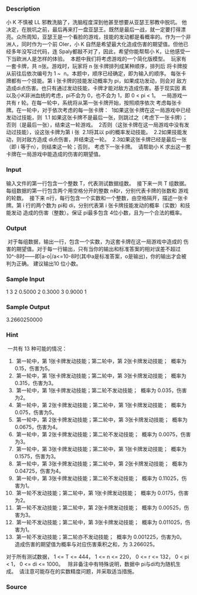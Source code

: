 
### Description
小 K 不慎被 LL 邪教洗脑了，洗脑程度深到他甚至想要从亚瑟王邪教中脱坑。
他决定，在脱坑之前，最后再来打一盘亚瑟王。既然是最后一战，就一定要打得漂
亮。众所周知，亚瑟王是一个看脸的游戏，技能的发动都是看概率的。作为一个非
洲人，同时作为一个前 OIer，小 K 自然是希望最大化造成伤害的期望值。但他已
经多年没写过代码，连 Spaly都敲不对了，因此，希望你能帮帮小 K，让他感受一
下当欧洲人是怎样的体验。 
本题中我们将考虑游戏的一个简化版模型。 
玩家有一套卡牌，共 n张。游戏时，玩家将 n 张卡牌排列成某种顺序，排列后
将卡牌按从前往后依次编号为 1 ~  n。本题中，顺序已经确定，即为输入的顺序。
每张卡牌都有一个技能。第 i 张卡牌的技能发动概率为 pi，如果成功发动，则会对
敌方造成di点伤害。也只有通过发动技能，卡牌才能对敌方造成伤害。基于现实因
素以及小K非洲血统的考虑，pi不会为 0，也不会为 1，即 0 < pi < 1。 
一局游戏一共有 r 轮。在每一轮中，系统将从第一张卡牌开始，按照顺序依次
考虑每张卡牌。在一轮中，对于依次考虑的每一张卡牌： 
1如果这张卡牌在这一局游戏中已经发动过技能，则 
1.1 如果这张卡牌不是最后一张，则跳过之（考虑下一张卡牌）； 
否则（是最后一张），结束这一轮游戏。 
2否则（这张卡牌在这一局游戏中没有发动过技能），设这张卡牌为第 i 张 
2.1将其以 pi的概率发动技能。 
2.2如果技能发动，则对敌方造成 di点伤害，并结束这一轮。 
2.3如果这张卡牌已经是最后一张（即 i 等于n），则结束这一轮；否则，
考虑下一张卡牌。 
请帮助小 K 求出这一套卡牌在一局游戏中能造成的伤害的期望值。 
### Input
输入文件的第一行包含一个整数 T，代表测试数据组数。 
接下来一共 T 组数据。 
每组数据的第一行包含两个用空格分开的整数 n和r，分别代表卡牌的张数和
游戏的轮数。 
接下来 n行，每行包含一个实数和一个整数，由空格隔开，描述一张卡牌。第
i 行的两个数为 pi和 di，分别代表第 i 张卡牌技能发动的概率（实数）和技能发动
造成的伤害（整数）。保证 pi最多包含 4位小数，且为一个合法的概率。 
### Output
 对于每组数据，输出一行，包含一个实数，为这套卡牌在这一局游戏中造成的
伤害的期望值。对于每一行输出，只有当你的输出和标准答案的相对误差不超过
10^-8时——即|a-o|/a<=10-8时(其中a是标准答案，o是输出)，你的输出才会被判为正确。
建议输出10 位小数。 
### Sample Input
1 
3 2 
0.5000 2 
0.3000 3 
0.9000 1 
### Sample Output
3.2660250000 
### Hint
 一共有 13 种可能的情况： 
1.  第一轮中，第 1张卡牌发动技能；第二轮中，第 2张卡牌发动技能； 
概率为 0.15，伤害为5。 
2.  第一轮中，第 1张卡牌发动技能；第二轮中，第 3张卡牌发动技能； 
概率为 0.315，伤害为3。 
3.  第一轮中，第 1张卡牌发动技能；第二轮不发动技能； 
概率为 0.035，伤害为2。 
4.  第一轮中，第 2张卡牌发动技能；第二轮中，第 1张卡牌发动技能； 
概率为 0.075，伤害为5。 
5.  第一轮中，第 2张卡牌发动技能；第二轮中，第 3张卡牌发动技能； 
概率为 0.0675，伤害为4。 
6.  第一轮中，第 2张卡牌发动技能；第二轮不发动技能； 
概率为 0.0075，伤害为3。 
7.  第一轮中，第 3张卡牌发动技能；第二轮中，第 1张卡牌发动技能； 
概率为 0.1575，伤害为3。 
8.  第一轮中，第 3张卡牌发动技能；第二轮中，第 2张卡牌发动技能； 
概率为 0.04725，伤害为4。 
9.  第一轮中，第 3张卡牌发动技能；第二轮不发动技能； 
概率为 0.11025，伤害为1。 
10.  第一轮不发动技能；第二轮中，第 1张卡牌发动技能； 
概率为 0.0175，伤害为2。 
11.  第一轮不发动技能；第二轮中，第 2张卡牌发动技能； 
概率为 0.00525，伤害为3。 
12.  第一轮不发动技能；第二轮中，第 3张卡牌发动技能； 
概率为 0.011025，伤害为1。 
13.  第一轮不发动技能；第二轮亦不发动技能； 
概率为 0.001225，伤害为0。 
造成伤害的期望值为概率与对应伤害乘积之和，为 3.266025。 

对于所有测试数据， 1 <= T <= 444， 1 <= n <= 220， 0 <= r <= 132， 0 < pi < 1， 0 <= di <= 1000。  
除非备注中有特殊说明，数据中 pi与di均为随机生成。 
请注意可能存在的实数精度问题，并采取适当措施。 
### Source
